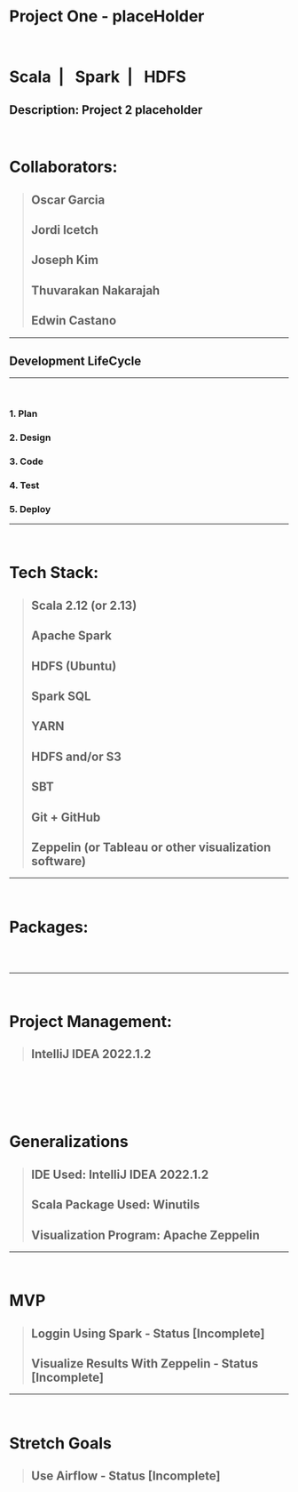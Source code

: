# Project One - placeHolder

&nbsp;

# Scala&nbsp; | &nbsp; Spark&nbsp; | &nbsp; HDFS

## **Description:** Project 2 placeholder 
&nbsp;



# Collaborators:

> ## Oscar Garcia
> ## Jordi Icetch
> ## Joseph Kim
> ## Thuvarakan Nakarajah
> ## Edwin Castano
---



## Development LifeCycle

---

&nbsp;

### 1. Plan

### 2. Design

### 3. Code

### 4. Test

### 5. Deploy

---

&nbsp;

# Tech Stack:

> ## Scala 2.12 (or 2.13)
> ## Apache Spark 
> ## HDFS (Ubuntu)
> ## Spark SQL
> ## YARN
> ## HDFS and/or S3
> ## SBT
> ## Git + GitHub
> ## Zeppelin (or Tableau or other visualization software)
---

&nbsp;

# Packages:

&nbsp;

> ## 

---

&nbsp;

# Project Management:
> ## IntelliJ IDEA 2022.1.2
&nbsp;
---
&nbsp;
# Generalizations
> ## IDE Used: IntelliJ IDEA 2022.1.2
> ## Scala Package Used: Winutils
> ## Visualization Program: Apache Zeppelin

---
&nbsp;
# MVP
> ## Loggin Using Spark - Status [Incomplete]
> ## Visualize Results With Zeppelin - Status [Incomplete]

---
&nbsp;
# Stretch Goals
> ## Use Airflow - Status [Incomplete]






